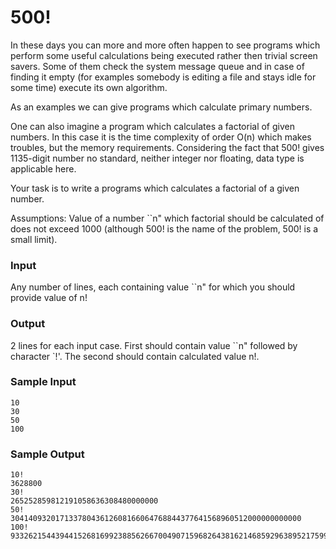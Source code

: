 # 500! 

In these days you can more and more often happen to see programs which perform some useful calculations being executed rather then trivial screen savers. Some of them check the system message queue and in case of finding it empty (for examples somebody is editing a file and stays idle for some time) execute its own algorithm.

As an examples we can give programs which calculate primary numbers.


One can also imagine a program which calculates a factorial of given numbers. In this case it is the time complexity of order O(n) which makes troubles, but the memory requirements. Considering the fact that 500! gives 1135-digit number no standard, neither integer nor floating, data type is applicable here.


Your task is to write a programs which calculates a factorial of a given number.

Assumptions: Value of a number ``n" which factorial should be calculated of does not exceed 1000 (although 500! is the name of the problem, 500! is a small limit).

### Input 
Any number of lines, each containing value ``n" for which you should provide value of n!

### Output 
2 lines for each input case. First should contain value ``n" followed by character `!'. The second should contain calculated value n!.

### Sample Input 
```
10
30
50
100
```
### Sample Output 
```
10!
3628800
30!
265252859812191058636308480000000
50!
30414093201713378043612608166064768844377641568960512000000000000
100!
93326215443944152681699238856266700490715968264381621468592963895217599993229915608941463976156518286253697920827223758251185210916864000000000000000000000000
```

